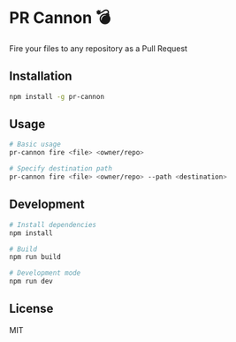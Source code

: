 # PR Cannon 💣

Fire your files to any repository as a Pull Request

## Installation

```bash
npm install -g pr-cannon
```

## Usage

```bash
# Basic usage
pr-cannon fire <file> <owner/repo>

# Specify destination path
pr-cannon fire <file> <owner/repo> --path <destination>
```

## Development

```bash
# Install dependencies
npm install

# Build
npm run build

# Development mode
npm run dev
```

## License

MIT
